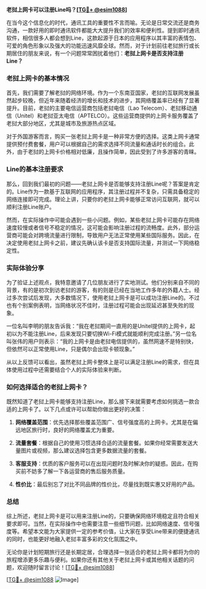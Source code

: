 **老挝上网卡可以注册Line吗？[[TG💪+ @esim1088](https://t.me/s/esim1088)]**

在当今这个信息化的时代，通讯工具的重要性不言而喻。无论是日常交流还是商务沟通，一款好用的即时通讯软件都能大大提升我们的效率和便利性。提到即时通讯软件，相信很多人都会想到Line，这款起源于日本的应用程序以其丰富的表情包、可爱的角色形象以及强大的功能迅速风靡全球。然而，对于计划前往老挝旅行或长期居住的朋友来说，有一个问题常常困扰着他们：**老挝上网卡是否支持注册Line？**

### 老挝上网卡的基本情况

首先，我们需要了解老挝的网络环境。作为一个东南亚国家，老挝的互联网发展虽然起步较晚，但近年来随着经济的增长和技术的进步，其网络覆盖率已经有了显著提升。目前，老挝的主要电信运营商包括老挝电信（Lao Telecom）、老挝移动通信（Unitel）和老挝亚太电信（APTELCO）。这些运营商提供的上网卡服务覆盖了老挝大部分地区，尤其是城市及旅游热点区域。

对于外国游客而言，购买一张老挝上网卡是一种非常方便的选择。这类上网卡通常提供预付费套餐，用户可以根据自己的需求选择不同流量和通话时长的组合。此外，由于老挝的上网卡价格相对低廉，且操作简单，因此受到了许多游客的青睐。

### Line的基本注册要求

那么，回到我们最初的问题——老挝上网卡是否能够支持注册Line呢？答案是肯定的。Line作为一款基于互联网的应用程序，其注册过程并不复杂，只需具备稳定的网络连接即可完成。理论上讲，只要你的老挝上网卡能够正常访问互联网，就可以顺利注册Line账户。

然而，在实际操作中可能会遇到一些小问题。例如，某些老挝上网卡可能存在网络速度较慢或者信号不稳定的情况，这可能会影响注册过程的流畅度。此外，部分运营商可能会对跨境流量进行限制，导致用户无法正常使用某些国际服务。因此，在决定使用老挝上网卡之前，建议先确认该卡是否支持国际流量，并测试一下网络稳定性。

### 实际体验分享

为了验证上述观点，我特意邀请了几位朋友进行了实地测试。他们分别来自不同的背景，有的是初次到访老挝的游客，有的则是已经在当地工作多年的外籍人士。经过多次尝试后发现，大多数情况下，使用老挝上网卡是可以成功注册Line的。不过也有个别案例表明，当网络状况不佳时，注册过程可能会出现延迟甚至失败的现象。

一位名叫李明的朋友告诉我：“我在老挝期间一直用的是Unitel提供的上网卡，起初以为不能注册Line，后来发现只要切换Wi-Fi模式就能顺利完成注册。”另一位名叫张伟的用户则表示：“我的上网卡是由老挝电信提供的，虽然网速不是特别快，但依然可以正常使用Line，只是偶尔会出现卡顿现象。”

从以上反馈可以看出，虽然老挝上网卡整体上是可以满足注册Line的需求，但在具体使用过程中还需要结合个人的实际体验来判断。

### 如何选择适合的老挝上网卡？

既然知道了老挝上网卡能够支持注册Line，那么接下来就需要考虑如何挑选一款合适的上网卡了。以下几点或许可以帮助你做出更好的决策：

1. **网络覆盖范围**：优先选择那些覆盖范围广、信号强度高的上网卡。尤其是在偏远地区旅行时，良好的网络覆盖尤为重要。
   
2. **流量套餐**：根据自己的使用习惯选择合适的流量套餐。如果你经常需要发送大量图片或视频，那么建议选择包含更多数据流量的套餐。
   
3. **客服支持**：优质的客户服务可以在出现问题时及时解决你的疑惑。因此，在购买前不妨多了解一下各运营商的售后服务质量。
   
4. **性价比**：最后别忘了对比不同品牌的性价比，尽量找到既实惠又好用的产品。

### 总结

综上所述，老挝上网卡是可以用来注册Line的，只要确保网络环境稳定且符合相关要求即可。当然，在实际操作中也需要注意一些细节问题，比如网络速度、信号强度等。希望本文能为大家提供一定的参考价值，让大家在享受Line带来的便捷通讯的同时，也能更好地融入老挝丰富多彩的文化氛围之中。

无论你是计划短期旅行还是长期定居，合理选择一张适合的老挝上网卡都将为你的旅程增添更多乐趣与便利。如果你还有其他关于老挝上网卡或其他相关话题的问题，欢迎随时留言讨论！[[TG💪+ @esim1088](https://t.me/s/esim1088)]

[[TG💪+ @esim1088](https://t.me/s/esim1088) ![Image](https://i.postimg.cc/4NQfJmqS/Snipaste-2025-05-13-00-14-12.png)]